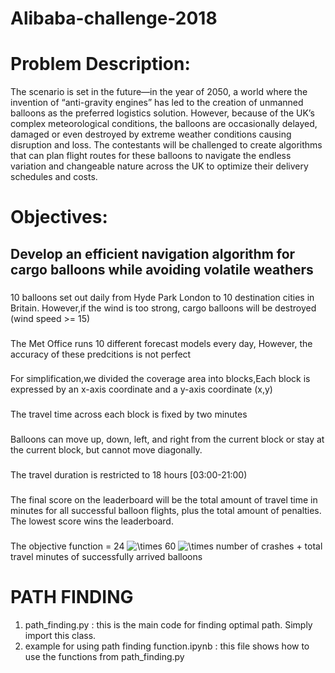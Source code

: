 # Alibaba-challenge-2018
# Problem Description:

The scenario is set in the future—in the year of 2050, a world where the invention of “anti-gravity engines” has led to the creation of unmanned balloons as the preferred logistics solution. However, because of the UK’s complex meteorological conditions, the balloons are occasionally delayed, damaged or even destroyed by extreme weather conditions causing disruption and loss. The contestants will be challenged to create algorithms that can plan flight routes for these balloons to navigate the endless variation and changeable nature across the UK to optimize their delivery schedules and costs.







# Objectives:

## Develop an efficient navigation algorithm for cargo balloons while avoiding volatile weathers

### 

10 balloons set out daily from Hyde Park London to 10 destination cities in Britain. However,if the wind is too strong, cargo balloons will be destroyed (wind speed >= 15)



### 

The Met Office runs 10 different forecast models every day, However, the accuracy of these predcitions is not perfect



### 

For simplification,we divided the coverage area into blocks,Each block is expressed by an x-axis coordinate and a y-axis coordinate (x,y)



### 

The travel time across each block is fixed by two minutes



### 

Balloons can move up, down, left, and right from the current block or stay at the current block, but cannot move diagonally.



### 

The travel duration is restricted to 18 hours [03:00-21:00)



### 

The final score on the leaderboard will be the total amount of travel time in minutes for all successful balloon flights, plus the total amount of penalties. The lowest score wins the leaderboard. 



### 

The objective function = 24 ![$\times$](https://render.githubusercontent.com/render/math?math=%5Ctimes&mode=inline) 60 ![$\times$](https://render.githubusercontent.com/render/math?math=%5Ctimes&mode=inline) number of crashes + total travel minutes of successfully arrived balloons







# PATH FINDING
1. path_finding.py : this is the main code for finding optimal path. Simply import this class.
2. example for using path finding function.ipynb : this file shows how to use the functions from path_finding.py
